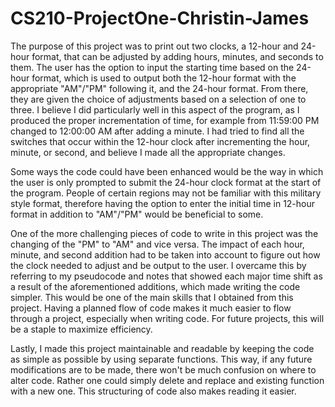 # CS210-ProjectOne-Christin-James

The purpose of this project was to print out two clocks, a 12-hour and 24-hour format, that can be adjusted by adding hours, minutes, and seconds to them. The user has the option to input the starting time based on the 24-hour format, which is used to output both the 12-hour format with the appropriate "AM"/"PM" following it, and the 24-hour format. From there, they are given the choice of adjustments based on a selection of one to three. I believe I did particularly well in this aspect of the program, as I produced the proper incrementation of time, for example from 11:59:00 PM changed to 12:00:00 AM after adding a minute. I had tried to find all the switches that occur within the 12-hour clock after incrementing the hour, minute, or second, and believe I made all the appropriate changes. 

Some ways the code could have been enhanced would be the way in which the user is only prompted to submit the 24-hour clock format at the start of the program. People of certain regions may not be familiar with this military style format, therefore having the option to enter the initial time in 12-hour format in addition to "AM"/"PM" would be beneficial to some. 

One of the more challenging pieces of code to write in this project was the changing of the "PM" to "AM" and vice versa. The impact of each hour, minute, and second addition had to be taken into account to figure out how the clock needed to adjust and be output to the user. I overcame this by referring to my pseudocode and notes that showed each major time shift as a result of the aforementioned additions, which made writing the code simpler. This would be one of the main skills that I obtained from this project. Having a planned flow of code makes it much easier to flow through a project, especially when writing code. For future projects, this will be a staple to maximize efficiency.

Lastly, I made this project maintainable and readable by keeping the code as simple as possible by using separate functions. This way, if any future modifications are to be made, there won't be much confusion on where to alter code. Rather one could simply delete and replace and existing function with a new one. This structuring of code also makes reading it easier.
